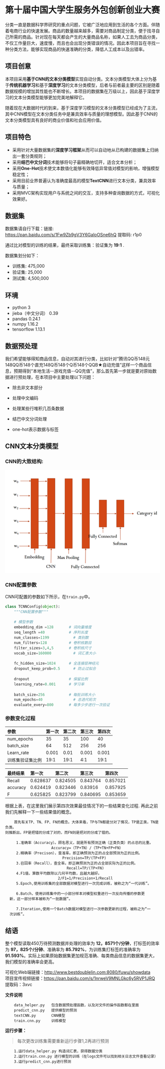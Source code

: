 # 第十届中国大学生服务外包创新创业大赛

分类一直是数据科学界研究的重点问题，它被广泛地应用到生活的各个方面。伴随着电商行业的快速发展。商品的数量越来越多，需要对商品制定分类，便于找寻自己所需的商品。针对现在每天都会产生的大量商品名称，如果人工去为商品分类，不仅工作量巨大，速度慢，而且也会出现分类错误的情况。因此本项目旨在寻找一种分类方法，能够实现商品的快速准确的分类，降低人工成本以及出错率。

## 项目创意

本项目采用**基于CNN的文本分类模型**实现自动分类。文本分类模型大体上分为基于**传统机器学习**和基于**深度学习**的文本分类模型，后者与前者最主要的区别是随着数据规模的增加其性能也不断增长。本项目的数据集在万级以上，因此基于深度学习的文本分类模型能够更加完美地解释它。  

随着现在大数据时代的到来，基于深度学习模型的文本分类模型已经成为了主流，其中CNN模型在文本分类任务中是兼具效率与质量的理想模型。因此基于CNN的文本分类模型具有良好的商业价值和社会应用价值。

## 项目特色

- 采用针对大量数据集的**深度学习框架**从而可以自动地从已构建的数据集上归纳出一套分类规则；
- 采用**结巴中文分词**技术能够将句子最精确地切开，适合文本分析；
- 采用**One-Hot**技术使文本数值化能够有效降低异常值对模型的影响，增强模型稳定性；
- 采用目前业界普遍认为准确度最高的模型**TextCNN**进行文本分类，兼具效率与质量；
- 采用MVC架构实现用户与系统之间的交互，支持多种查询数据的方式，可视化效果好。

## 数据集

数据集请自行下载：链接: https://pan.baidu.com/s/1Fw9Zb9gV3Y6GaloOSne6hQ 提取码: r1p0

通过比对模型的训练的结果，最终采取训练集：验证集为 **19:1** .

数据集划分如下：

- 训练集: 475,000
- 验证集: 25,000
- 测试集: 4,500,000

## 环境

- python 3
- jieba（中文分词）	0.39
- pandas	0.24.1
- numpy	1.16.2
- tensorflow	1.13.1

## 数据预处理

我们希望能够得知商品信息，自动对其进行分类，比如针对“腾讯QQ币148元148QQ币148个直充148Q币148个Q币148个QQB★自动充值”这样一个商品信息，预期得到“本地生活--游戏充值--QQ充值”，那么首先第一步就是要对原始数据进行预处理，在本项目中主要处理以下问题：

- 除去非文本部分

- 处理中文编码

- 处理某些行堆积几百条数据

- 结巴中文分词处理

- one-hot表示数据与标签



## CNN文本分类模型

### CNN的大致结构:

![](https://github.com/Cynicicm/Service-outsourcing/blob/master/Image/CNN%E7%BB%93%E6%9E%84.png)  

### CNN配置参数

CNN可配置的参数如下所示，在`train.py`中。

```python
class TCNNConfig(object):
    """CNN配置参数"""

    # 模型参数
    embedding_dim =128	     # 词向量维度
    seq_length =40	         # 序列长度
    num_classes=1199	       # 类别数
    num_filters=128	         # 卷积核数目
    filter_sizes=3,4,5	     # 卷积核尺寸
    vocab_size=160000	       # 词汇表大小
    
    fc_hidden_size=1024	     # 全连接层神经元
    dropout_keep_prob=0.5	   # 防止过拟合
    
    dropout	                 # 保留比例
    learning_rate=0.001	     # 学习率
    
    batch_size=256	         # 每批训练大小
    num_epochs=40	           # 总迭代轮次
    evaluate_every=800	     # 每多少步进行一次验证
```

### 参数变化过程

| 参数 | 第一次 | 第二次 | 第三次 | 第四次 |  
| :---------- | :---------- | :---------- | :---------- | :---------- |  
| num_epochs | 35 | 35 | 100 | 40 |  
| batch_size | 64 | 512 | 256 | 256 |  
| Learn_rate | 0.001 | 0.01 | 0.001 | 0.001 |  
| 训练集验证集比例 | 19:1 | 19:1 | 4:1 | 19:1 |  

|  最终结果 | 第一次 | 第二次 | 第三次 | 第四次 |  
| :---------- | :---------- | :---------- | :---------- | :---------- |  
| Recall | 0.628637 | 0.824505 | 0.843764 | 0.857021 |  
| accuracy | 0.624419 | 0.823446 | 0.83916 | 0.857925 |  
| F | 0.625825 | 0.823799 | 0.840695 | 0.853659 |  

根据上表，在这里我们展示第四次效果最佳情况下的一些结果变化过程.
再此之前我们先解释一下一些结果值的概念。

```
    首先有关TP、TN、FP、FN的概念。大体来看，TP与TN都是分对了情况，TP是正类，TN是负类。
则推断出，FP是把错的分成了对的，而FN则是把对的分成了错的。

     1.准确率（Accuracy）。顾名思义，就是所有预测正确（正类负类）的占总的比重。
                     Accuracy=（TP+TN）/（TP+TN+FP+FN）
     2.精确率（Precison），查准率。即正确预测为正的占全部预测为正的比例。
                          Precision=TP/(TP+FP)
     3.召回率（Recall），查全率。即正确预测为正的占全部实际为正的比例。
                            Recall=TP/(TP+FN)
     4.F1值，算数平均数除以几何平均数，且越大越好。
                        2/F1=1/Precision+1/Recall
     5.Epoch,使用训练集的全部数据对模型进行一次完成训练，被称之为“一代训练”。
     
     6.Batch，使用训练集中的一小部分样本对模型权重进行一次反向传播的参数更
  新，这一部分样本被称为“一批数据”。
  
     7.Iteration,使用一个Batch数据对模型进行一次参数更新的过程，被称之为“一
  次训练”。   
```
## 结语

整个模型读取450万待预测数据并处理的效率为 **12，8571个/分钟**，打标签的效率为 **97，825个/分钟**、准确率为 **85.792%**，为训练集打标签的准确率为
**91.593%**。实际上如果原始数据集更加规范准确、每类商品信息的数据集更大，我们模型的准确率会更高。  

可视化Web端链接：http://www.bestdoublelin.com:8080/fuwu/showdata  
项目宣传视频链接：https://pan.baidu.com/s/1nrweV9MNLGkc6y5RVP1JRQ   提取码：3xvc

**文件说明**
```
    data_helper.py   包含数据预处理函数，以及对文件的操作函数都在里面
    predict_cnn.py   提供模型的预测
    textCNN.py       CNN模型
    train.cnn.py     训练模型
```
**运行步骤：**
> 每次更改训练集需要重新运行步骤1,2再进行预测
```
    1.运行data_helper.py 构造词汇表，获得数据分类
    2.运行train.cnn.py 进行模型的训练（在logs文件可以找到相关日志文件查看记录）
    3.运行predict_cnn.py进行预测
```

